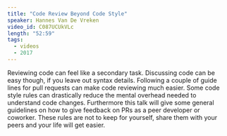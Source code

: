 ```yaml
---
title: "Code Review Beyond Code Style"
speaker: Hannes Van De Vreken
video_id: C087UCUkVLc
length: "52:59"
tags:
  - videos
  - 2017
---
```


Reviewing code can feel like a secondary task. Discussing code can be easy though, if you leave out syntax details. Following a couple of guide lines for pull requests can make code reviewing much easier. Some code style rules can drastically reduce the mental overhead needed to understand code changes. Furthermore this talk will give some general guidelines on how to give feedback on PRs as a peer developer or coworker. These rules are not to keep for yourself, share them with your peers and your life will get easier.
